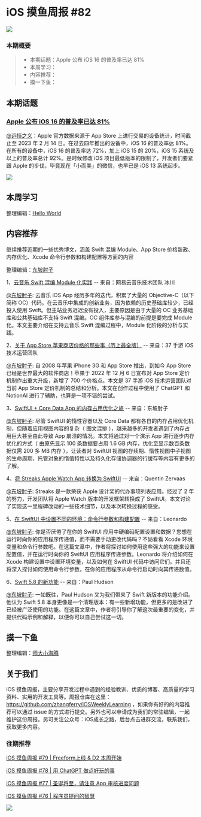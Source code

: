 # iOS 摸鱼周报 #82

![](https://cdn.zhangferry.com/Images/moyu_weekly_cover.jpeg)

### 本期概要

> * 本期话题：Apple 公布 iOS 16 的普及率已达 81%
> * 本周学习：
> * 内容推荐：
> * 摸一下鱼：

## 本期话题

### [Apple 公布 iOS 16 的普及率已达 81%](https://developer.apple.com/cn/support/app-store/ "Apple 公布 iOS 16 的普及率达 81%")

[@远恒之义](https://github.com/eternaljust)：Apple 官方数据来源于 App Store 上进行交易的设备统计，时间截止至 2023 年 2 月 14 日。在过去四年推出的设备中，iOS 16 的普及率达 81%。在所有的设备中，iOS 16 的普及率达 72%，加上 iOS 15 的 20%，iOS 15 系统及以上的普及率总计 92%。是时候修改 iOS 项目最低版本的限制了，开发者们要紧跟 Apple 的步伐，毕竟现在「小而美」的微信，也早已是 iOS 13 系统起步。

![](https://cdn.zhangferry.com/Images/85-ios16-ipados16.png)

## 本周学习

整理编辑：[Hello World](https://juejin.cn/user/2999123453164605/posts)



## 内容推荐

继续推荐近期的一些优秀博文，涵盖 Swift 混编 Module、App Store 价格新政、内存优化、Xcode 命令行参数和构建配置等方面的内容

整理编辑：[东坡肘子](https://www.fatbobman.com/)

1、[云音乐 Swift 混编 Module 化实践](https://juejin.cn/post/7207269389474037817 "云音乐 Swift 混编 Module 化实践") -- 来自：网易云音乐技术团队 冰川

[@东坡肘子](https://www.fatbobman.com/): 云音乐 iOS App 经历多年的迭代，积累了大量的 Objective-C（以下简称 OC）代码。在云音乐中集成的创新业务，因为依赖的历史基础库较少，已经投入使用 Swift。但主站业务迟迟没有投入，主要原因是由于大量的 OC 业务基础库和公共基础库不支持 Swift 混编。OC 组件库参与混编的前提是要完成 Module 化。本文主要介绍在支持云音乐 Swift 混编过程中，Module 化阶段的分析与实践。

2、[关于 App Store 苹果商店价格的那些事（历上最全版）](https://juejin.cn/post/7205562168358895671 "关于 App Store 苹果商店价格的那些事（历上最全版）") -- 来自：37 手游 iOS 技术运营团队

[@东坡肘子](https://www.fatbobman.com/): 自 2008 年苹果 iPhone 3G 和 App Store 推出，到如今 App Store 已经是世界最大的软件商店！苹果于 2022 年 12 月 6 日宣布对 App Store 定价机制作出重大升级，新增了 700 个价格点。本文是 37 手游 iOS 技术运营团队对当前 App Store 定价机制的总结和分析。本文在创作过程中使用了 ChatGPT 和 NotionAI 进行了辅助，也算是一项不错的尝试。

3、[SwiftUI + Core Data App 的内存占用优化之旅](https://www.fatbobman.com/posts/memory-usage-optimization/ "SwiftUI + Core Data App 的内存占用优化之旅") -- 来自：东坡肘子

[@东坡肘子](https://www.fatbobman.com/): 尽管 SwiftUI 的惰性容器以及 Core Data 都有各自的内存占用优化机制，但随着应用视图内容的复杂（ 图文混排 ），越来越多的开发者遇到了内存占用巨大甚至由此导致 App 崩溃的情况。本文将通过对一个演示 App 进行逐步内存优化的方式（ 由原先显示 100 条数据要占用 1.6 GB 内存，优化至显示数百条数据仅需 200 多 MB 内存 ），让读者对 SwiftUI 视图的存续期、惰性视图中子视图的生命周期、托管对象的惰值特性以及持久化存储协调器的行缓存等内容有更多的了解。

4、[将 Streaks Apple Watch App 转换为 SwiftUI](https://crunchybagel.com/converting-streaks-apple-watch-app-to-swiftui/ "将 Streaks Apple Watch App 转换为 SwiftUI") -- 来自：Quentin Zervaas

[@东坡肘子](https://www.fatbobman.com/): Streaks 是一款荣获 Apple 设计奖的代办事项列表应用。经过了 2 年的努力，开发团队将 Apple Watch 版本的开发框架转换成了 SwiftUI。本文讨论了实现这一里程碑改动的一些技术细节，以及本次转换过程的感受。

5、[在 SwiftUI 中设置不同的环境：命令行参数和构建配置](https://holyswift.app/best-ways-to-set-up-environment-in-swiftui/ "在 SwiftUI 中设置不同的环境：命令行参数和构建配置") -- 来自：Leonardo

[@东坡肘子](https://www.fatbobman.com/): 你是否厌倦了在你的 SwiftUI 应用中硬编码配置设置和数据？您想在运行时向你的应用程序传递值，而不需要手动更改代码吗？不妨看看 Xcode 环境变量和命令行参数吧。在这篇文章中，作者将探讨如何使用这些强大的功能来设置配置值，并在运行时向你的 SwiftUI 应用程序传递参数。Leonardo 将介绍如何在 Xcode 构建设置中设置环境变量，以及如何在 SwiftUI 代码中访问它们。并且还将深入探讨如何使用命令行参数，在你的应用程序从命令行启动时向其传递数值。

6、[Swift 5.8 的新功能](https://www.hackingwithswift.com/articles/256/whats-new-in-swift-5-8 "Swift 5.8 的新功能") -- 来自：Paul Hudson

[@东坡肘子](https://www.fatbobman.com/): 一如既往，Paul Hudson 又为我们带来了 Swift 新版本的功能介绍。他认为 Swift 5.8 本身更像是一个清理版本：有一些新增功能，但更多的是改进了已经被广泛使用的功能。在这篇文章中，作者将引导你了解这次最重要的变化，并提供代码示例和解释，以便你可以自己尝试这一切。


## 摸一下鱼

整理编辑：[师大小海腾](https://juejin.cn/user/782508012091645/posts)



## 关于我们

iOS 摸鱼周报，主要分享开发过程中遇到的经验教训、优质的博客、高质量的学习资料、实用的开发工具等。周报仓库在这里：https://github.com/zhangferry/iOSWeeklyLearning ，如果你有好的的内容推荐可以通过 issue 的方式进行提交。另外也可以申请成为我们的常驻编辑，一起维护这份周报。另可关注公众号：iOS成长之路，后台点击进群交流，联系我们，获取更多内容。

### 往期推荐

[iOS 摸鱼周报 #79 | Freeform上线 & D2 本周开始](https://mp.weixin.qq.com/s/HdEhmXt60853tzM6xiVUwA)

[iOS 摸鱼周报 #78 |  用 ChatGPT 做点好玩的事 ](https://mp.weixin.qq.com/s/27J4NguYRsxYWmff_6iDcg)

[iOS 摸鱼周报 #77 | 圣诞将至，请注意 App 审核进度问题](https://mp.weixin.qq.com/s/yYdGO1kRcwQJ3-z-aavHYA)

[iOS 摸鱼周报 #76 | 程序员提问的智慧](https://mp.weixin.qq.com/s/5chb-a9u7VMdLis1FG6B6Q)

![](https://cdn.zhangferry.com/Images/WechatIMG384.jpeg)
